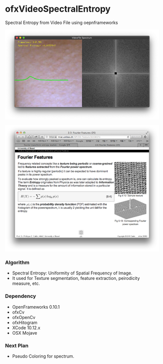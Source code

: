 # ofxVideoSpectralEntropy
Spectral Entropy from Video File using oepnframeworks

![SN example]( https://github.com/bemoregt/ofxVideoSpectralEntropy/blob/master/aa.png "exmaple")


![SN example]( https://github.com/bemoregt/ofxVideoSpectralEntropy/blob/master/sn.png "exmaple")

### Algorithm
- Spectral Entropy: Uniformity of Spatial Frequency of Image.
- It used for Texture segmentation, feature extraction, peirodicity measure, etc.

### Dependency
- OpenFrameworks 0.10.1
- ofxCv
- ofxOpenCv
- ofxHitogram
- XCode 10.12.x
- OSX Mojave

### Next Plan
- Pseudo Coloring for spectrum.

